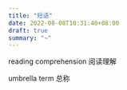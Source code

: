 ```yaml
---
title: "短语"
date: 2022-08-08T10:31:40+08:00
draft: true
summary: "~"
---
```


reading comprehension 阅读理解

umbrella term 总称
